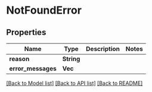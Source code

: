 # NotFoundError

## Properties

Name | Type | Description | Notes
------------ | ------------- | ------------- | -------------
**reason** | **String** |  | 
**error_messages** | **Vec<String>** |  | 

[[Back to Model list]](../README.md#documentation-for-models) [[Back to API list]](../README.md#documentation-for-api-endpoints) [[Back to README]](../README.md)


